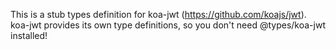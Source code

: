This is a stub types definition for koa-jwt (https://github.com/koajs/jwt).
koa-jwt provides its own type definitions, so you don't need @types/koa-jwt installed!